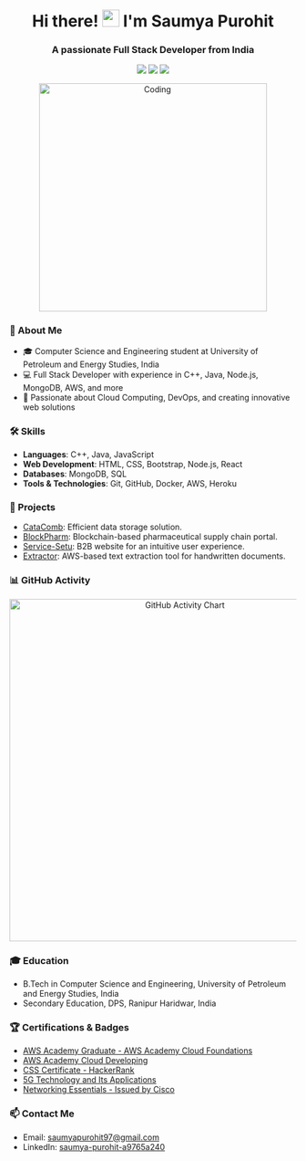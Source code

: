 <!-- Replace with your personal information -->
<h1 align="center">Hi there! <img src="https://raw.githubusercontent.com/MartinHeinz/MartinHeinz/master/wave.gif" width="30px"> I'm Saumya Purohit</h1>

<h3 align="center">A passionate Full Stack Developer from India</h3>

<p align="center">
  <a href="https://www.linkedin.com/in/saumya-purohit-a9765a240/"><img src="https://img.shields.io/badge/-LinkedIn-blue?style=flat-square&logo=Linkedin&logoColor=white&link=https://www.linkedin.com/in/saumya-purohit-a9765a240/"/></a>
  <a href="https://github.com/Saumya-Purohit"><img src="https://img.shields.io/badge/-GitHub-black?style=flat-square&logo=Github&logoColor=white&link=https://github.com/Saumya-Purohit"/></a>
  <a href="https://saumya-purohit.netlify.app/"><img src="https://img.shields.io/badge/-Portfolio-9cf?style=flat-square&link=https://saumya-purohit.netlify.app/"/></a>
</p>

<p align="center">
  <img src="https://media.giphy.com/media/ASd0Ukj0y3qMM/giphy.gif" alt="Coding" width="400"/>
</p>

### 🌟 About Me
- 🎓 Computer Science and Engineering student at University of Petroleum and Energy Studies, India
- 💻 Full Stack Developer with experience in C++, Java, Node.js, MongoDB, AWS, and more
- 🚀 Passionate about Cloud Computing, DevOps, and creating innovative web solutions

### 🛠️ Skills
- **Languages**: C++, Java, JavaScript
- **Web Development**: HTML, CSS, Bootstrap, Node.js, React
- **Databases**: MongoDB, SQL
- **Tools & Technologies**: Git, GitHub, Docker, AWS, Heroku

### 💼 Projects
<!-- Add your top repositories with links and descriptions -->
- [CataComb](https://github.com/Saumya-Purohit/Catacomb): Efficient data storage solution.
- [BlockPharm](https://github.com/Saumya-Purohit/BlockPharm--supply-chain-truffle-react-main): Blockchain-based pharmaceutical supply chain portal.
- [Service-Setu](https://github.com/Saumya-Purohit/Service-Setu): B2B website for an intuitive user experience.
- [Extractor](https://github.com/Saumya-Purohit/AWS-Extractor): AWS-based text extraction tool for handwritten documents.

### 📊 GitHub Activity
<!-- Add a dynamically generated commit chart using a service like https://github.com/ashutosh00710/github-readme-activity-graph -->
<p align="center">
  <img src="https://activity-graph.herokuapp.com/graph?username=Saumya-Purohit&theme=xcode" alt="GitHub Activity Chart" width="600"/>
</p>

### 🎓 Education
- B.Tech in Computer Science and Engineering, University of Petroleum and Energy Studies, India
- Secondary Education, DPS, Ranipur Haridwar, India

### 🏆 Certifications & Badges
<!-- Add links to your certifications and badges -->
- [AWS Academy Graduate - AWS Academy Cloud Foundations](https://www.credly.com/badges/86c1f182-7291-4318-8692-be2aea387574?source=linked_in_profile)
- [AWS Academy Cloud Developing](https://www.credly.com/badges/df1326fd-c32b-4828-92d6-e3fe48ab45f7/public_url)
- [CSS Certificate - HackerRank](https://www.hackerrank.com/certificates/7fd3302c5409)
- [5G Technology and Its Applications](https://learn.futureskillsprime.in/verify_badge/91St60FSqC?user_id=1697763)
- [Networking Essentials - Issued by Cisco](https://www.credly.com/badges/1ee3eb11-f411-4f63-9ba1-2346eb0cc006/public_url)

### 📫 Contact Me
- Email: saumyapurohit97@gmail.com
- LinkedIn: [saumya-purohit-a9765a240](https://www.linkedin.com/in/saumya-purohit-a9765a240/)
